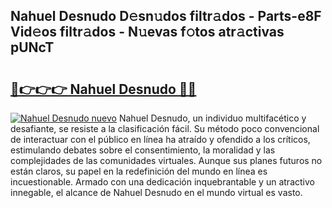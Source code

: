 ## Nahuel Desnudo D𝚎sn𝚞dos filtr𝚊dos - Parts-e8F Vid𝚎os filtr𝚊dos - N𝚞evas f𝚘tos atr𝚊ctivas pUNcT

# <h2><a href="http://mb2w0c.tromn.icu/?c=Nahuel+Desnudo">🔗👉👉👉 Nahuel Desnudo 🔗🔗</a></h2>

[![Nahuel Desnudo nuevo](https://i.imgur.com/pEAQMta.gif)](http://mb2w0c.tromn.icu/?c=Nahuel+Desnudo)
Nahuel Desnudo, un individuo multifacético y desafiante, se resiste a la clasificación fácil. Su método poco convencional de interactuar con el público en línea ha atraído y ofendido a los críticos, estimulando debates sobre el consentimiento, la moralidad y las complejidades de las comunidades virtuales. Aunque sus planes futuros no están claros, su papel en la redefinición del mundo en línea es incuestionable. Armado con una dedicación inquebrantable y un atractivo innegable, el alcance de Nahuel Desnudo en el mundo virtual es vasto.
